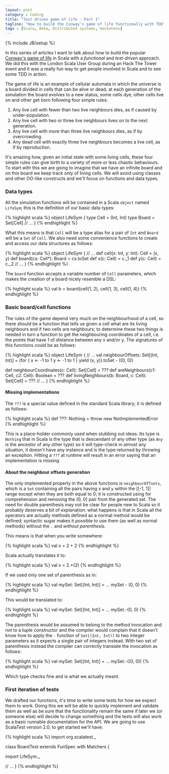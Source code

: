```yaml
---
layout: post
category : Coding
title: "Test driven game of life - Part 1"
tagline: "How to build the Conway's game of life functionally with TDD"
tags : [Scala, Akka, Distributed systems, Hackatons]
---
```

{% include JB/setup %}

In this series of articles I want to talk about how to build the popular [Conway's game of life](http://en.wikipedia.org/wiki/Conway's_Game_of_Life) in Scala with a *functional* and *test-driven* approach. We did this with the London Scala User Group during an Hack The Tower event and it was a really fun way to get people involved in Scala and to see some TDD in action.

The game of life is an example of cellular automata in which the universe is a board divided in cells that can be alive or dead; at each generation of the simulation the board evolves to a new status, some cells dye, other cells live on and other get born following four simple rules:

1. Any live cell with fewer than two live neighbours dies, as if caused by under-population.
2. Any live cell with two or three live neighbours lives on to the next generation.
3. Any live cell with more than three live neighbours dies, as if by overcrowding.
4. Any dead cell with exactly three live neighbours becomes a live cell, as if by reproduction.

It's amazing how, given an initial state with some living cells, these four simple rules can give birth to a variety of more or less chaotic behaviours. To start with this we are going to imagine that we have an infinite board and on this board we keep track only of living cells. We will avoid using classes and other OO-like constructs and we'll focus on functions and data types.

[//]: <> (@@@@@@@@@@@)

### Data types

All the simulation functions will be contained in a Scala `object` named `LifeSym`; this is the definition of our basic data types:

{% highlight scala %}
object LifeSym {
  type Cell = (Int, Int)
  type Board = Set[Cell]
  // ...
}
{% endhighlight %}

What this means is that `Cell` will be a type alias for a pair of `Int` and `Board` will be a `Set` of `Cell`. We also need some convenience functions to create and access our data structures as follows:

{% highlight scala %}
object LifeSym {
  // ...
  def cell(x: Int, y: Int): Cell = (x, y)
  def board(cs: Cell*): Board = cs.toSet
  def x(c: Cell) = c._1
  def y(c: Cell) = c._2
  // ...
}
{% endhighlight %}

The `board` function accepts a variable number of `Cell` parameters, which makes the creation of a board nicely resemble a DSL:

{% highlight scala %}
val b = board(cell(1, 2), cell(1, 3), cell(1, 4))
{% endhighlight %}

### Basic board/cell functions

The rules of the game depend very much on the neighbourhood of a cell, so there should be a function that tells us given a cell what are its living neighbours and if two cells are neighbours; to determine these two things is needed in turn a function to get the neighbouring coordinates of a cell, i.e. the points that have 1 of distance between any x and/or y. The signatures of this functions could be as follows:

{% highlight scala %}
object LifeSym {
  // ...
  val neighbourOffsets: Set[(Int, Int)] = (for {
    x <- -1 to 1
    y <- -1 to 1
  } yield (x, y)).toSet - ((0, 0))

  def neighbourCoordinates(c: Cell): Set[Cell] = ???
  def areNeighbours(c1: Cell, c2: Cell): Boolean = ???
  def livingNeighbours(b: Board, c: Cell): Set[Cell] = ???
  // ...
}
{% endhighlight %}

#### Missing implementations

The `???` is a special value defined in the standard Scala library; it is defined as follows:

{% highlight scala %}
def ???: Nothing = throw new NotImplementedError
{% endhighlight %}

This is a place-holder commonly used when stubbing out ideas. Its type is `Nothing` that in Scala is the type that is descendant of any other type (as `Any` is the ancestor of any other type) so it will type-check in almost any situation, it doesn't have any instance and is the type returned by throwing an exception. Hitting a `???` at runtime will result in an error saying that an implementation is missing.

#### About the neighbour offsets generation

The only implemented property in the above functions is `neighbourOffsets`, which is a `Set` containing all the pairs having x and y within the [[-1, 1]] range except when they are both equal to 0; it is constructed using for comprehension and removing the (0, 0) pair from the generated set. The need for double parenthesis may not be clear for people new to Scala so it probably deserves a bit of explanation: what happens is that in Scala all the operators are actually methods defined as a normal method would be defined; syntactic sugar makes it possible to use them (as well as normal methods) without the `.` and *without parenthesis*.

This means is that when you write somewhere:

{% highlight scala %}
val x = 2 + 2
{% endhighlight %}

Scala actually translates it to:

{% highlight scala %}
val x = 2.+(2)
{% endhighlight %}

If we used only one set of parenthesis as in:

{% highlight scala %}
val mySet: Set[(Int, Int)] = ...
mySet - (0, 0)
{% endhighlight %}

This would be translated to:

{% highlight scala %}
val mySet: Set[(Int, Int)] = ...
mySet.-(0, 0)
{% endhighlight %}

The parenthesis would be assumed to belong to the method invocation and not to a tuple constructor and the compiler would complain that it doesn't know how to apply the `-` function of `Set[(Int, Int)]` to two integer parameters as it expects a single pair of integers instead. With two set of parenthesis instead the compiler can correctly translate the invocation as follows:

{% highlight scala %}
val mySet: Set[(Int, Int)] = ...
mySet.-((0, 0))
{% endhighlight %}

Which type checks fine and is what we actually meant.

### First iteration of tests

We drafted our functions, it's time to write some tests for how we expect them to work. Doing this we will be able to quickly implement and validate them as well as be sure that the functionality remain the same if later we (or someone else) will decide to change something and the tests will also work as a basic runnable documentation for the API. We are going to use ScalaTest version 2.0, to get started we'll have:

{% highlight scala %}
import org.scalatest._

class BoardTest extends FunSpec with Matchers {

  import LifeSym._

  // ...
}
{% endhighlight %}

